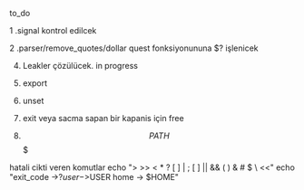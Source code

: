 to_do

1 .signal kontrol edilcek

2 .parser/remove_quotes/dollar quest fonksiyonununa $? işlenicek
   
4. Leakler çözülücek. in progress
   
5. export

6. unset

7. exit veya sacma sapan bir kapanis için free

8. $$PATH$$$

hatali cikti veren komutlar
echo "> >> < * ? [ ] | ; [ ] || && ( ) & # $ \ <<"
echo "exit_code ->$? user ->$USER home -> $HOME"
